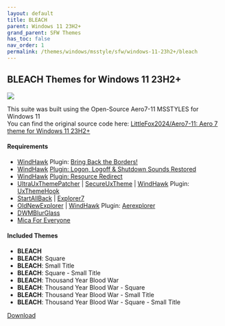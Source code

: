 ```yaml
---
layout: default
title: BLEACH
parent: Windows 11 23H2+
grand_parent: SFW Themes
has_toc: false
nav_order: 1
permalink: /themes/windows/msstyle/sfw/windows-11-23h2+/bleach
---
```


BLEACH Themes for Windows 11 23H2+
----------------------------------

![][PREVIEW]

This suite was built using the Open-Source Aero7-11 MSSTYLES for Windows 11   
You can find the original source code here: [LittleFox2024/Aero7-11: Aero 7 theme for Windows 11 23H2+][ORIGINAL]

#### Requirements

*   [WindHawk][WINDHAWK] Plugin: [Bring Back the Borders!][BRING_BACK_THE_BORDERS]
*   [WindHawk][WINDHAWK] [Plugin: Logon, Logoff & Shutdown Sounds Restored][LOGON_LOGOFF_SHUTDOWN_SOUNDS_RESTORED]
*   [WindHawk][WINDHAWK] [Plugin: Resource Redirect][RESOURCE_REDIRECT]
*   [UltraUxThemePatcher][ULTRA_UX_THEME_PATCHER] | [SecureUxTheme][SECURE_UX_THEME] | [WindHawk][WINDHAWK] Plugin: [UxThemeHook][UX_THEME_HOOK]
*   [StartAllBack][STARTALLBACK] | [Explorer7][OLD_NEW_EXPLORER]
*   [OldNewExplorer][OLD_NEW_EXPLORER] | [WindHawk][WINDHAWK] Plugin: [Aerexplorer][AEREXPLORER]
*   [DWMBlurGlass][DWM_BLUR_GLASS]
*   [Mica For Everyone][MICA_FOR_EVERYONE]

#### Included Themes

*   **BLEACH**
*   **BLEACH**: Square
*   **BLEACH**: Small Title
*   **BLEACH**: Square - Small Title
*   **BLEACH**: Thousand Year Blood War
*   **BLEACH**: Thousand Year Blood War - Square
*   **BLEACH**: Thousand Year Blood War - Small Title
*   **BLEACH**: Thousand Year Blood War - Square - Small Title

  

[Download](https://github.com/The-Back-Room/BLEACH-Themes-for-Windows-11/archive/refs/heads/main.zip)


<!-- ////////////////////////////////////////////////////////////////////////////////////////////////////////////////////////////////////////////////////////////// -->

[PREVIEW]: https://the-back-room.info/assets/images/themes/sfw/msstyle/BLEACH-TYBW.jpg

[WINDHAWK]: https://windhawk.net/

[BRING_BACK_THE_BORDERS]: https://windhawk.net/mods/w11-dwm-fix

[AEREXPLORER]: https://windhawk.net/mods/aerexplorer

[RESOURCE_REDIRECT]: https://windhawk.net/mods/icon-resource-redirect

[STARTALLBACK]: https://www.startallback.com/

[OLD_NEW_EXPLORER]: https://msfn.org/board/topic/170375-oldnewexplorer-119/

[DWM_BLUR_GLASS]: https://github.com/Maplespe/DWMBlurGlass

[OPEN_GLASS]: https://virtualcustoms.net/showthread.php/88998-OpenGlass-Installer-for-Windows-11-22H2

[LOGON_LOGOFF_SHUTDOWN_SOUNDS_RESTORED]: https://windhawk.net/mods/logon-logoff-shutdown-sounds

[ULTRA_UX_THEME_PATCHER]: https://mhoefs.eu/software_uxtheme.php

[SECURE_UX_THEME]: https://github.com/namazso/SecureUxTheme

[UX_THEME_HOOK]: https://windhawk.net/mods/uxtheme-hook

[ORIGINAL]: https://github.com/LittleFox2024/Aero7-11

[MICA_FOR_EVERYONE]: https://github.com/MicaForEveryone/MicaForEveryone

[DOWNLOAD_ZIP]: https://github.com/The-Back-Room/BLEACH-Themes-for-Windows-11/archive/refs/heads/main.zip

<!-- ////////////////////////////////////////////////////////////////////////////////////////////////////////////////////////////////////////////////////////////// -->

  

  

